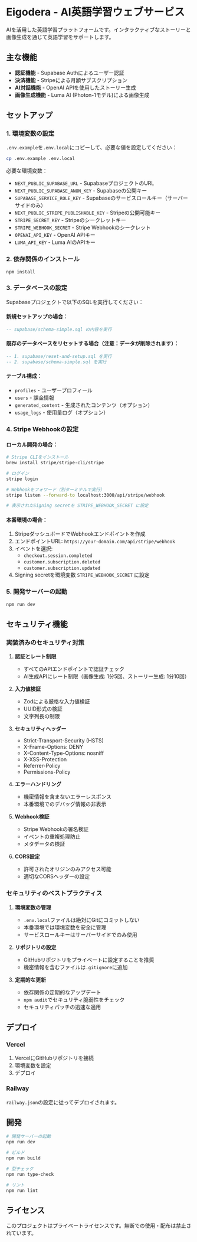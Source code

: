 # Eigodera - AI英語学習ウェブサービス

AIを活用した英語学習プラットフォームです。インタラクティブなストーリーと画像生成を通じて英語学習をサポートします。

## 主な機能

- **認証機能** - Supabase Authによるユーザー認証
- **決済機能** - Stripeによる月額サブスクリプション
- **AI対話機能** - OpenAI APIを使用したストーリー生成
- **画像生成機能** - Luma AI (Photon-1モデル)による画像生成

## セットアップ

### 1. 環境変数の設定

`.env.example`を`.env.local`にコピーして、必要な値を設定してください：

```bash
cp .env.example .env.local
```

必要な環境変数：
- `NEXT_PUBLIC_SUPABASE_URL` - SupabaseプロジェクトのURL
- `NEXT_PUBLIC_SUPABASE_ANON_KEY` - Supabaseの公開キー
- `SUPABASE_SERVICE_ROLE_KEY` - Supabaseのサービスロールキー（サーバーサイドのみ）
- `NEXT_PUBLIC_STRIPE_PUBLISHABLE_KEY` - Stripeの公開可能キー
- `STRIPE_SECRET_KEY` - Stripeのシークレットキー
- `STRIPE_WEBHOOK_SECRET` - Stripe Webhookのシークレット
- `OPENAI_API_KEY` - OpenAI APIキー
- `LUMA_API_KEY` - Luma AIのAPIキー

### 2. 依存関係のインストール

```bash
npm install
```

### 3. データベースの設定

Supabaseプロジェクトで以下のSQLを実行してください：

#### 新規セットアップの場合：

```sql
-- supabase/schema-simple.sql の内容を実行
```

#### 既存のデータベースをリセットする場合（注意：データが削除されます）：

```sql
-- 1. supabase/reset-and-setup.sql を実行
-- 2. supabase/schema-simple.sql を実行
```

#### テーブル構成：

- `profiles` - ユーザープロフィール
- `users` - 課金情報
- `generated_content` - 生成されたコンテンツ（オプション）
- `usage_logs` - 使用量ログ（オプション）

### 4. Stripe Webhookの設定

#### ローカル開発の場合：

```bash
# Stripe CLIをインストール
brew install stripe/stripe-cli/stripe

# ログイン
stripe login

# Webhookをフォワード（別ターミナルで実行）
stripe listen --forward-to localhost:3000/api/stripe/webhook

# 表示されたSigning secretを STRIPE_WEBHOOK_SECRET に設定
```

#### 本番環境の場合：

1. StripeダッシュボードでWebhookエンドポイントを作成
2. エンドポイントURL: `https://your-domain.com/api/stripe/webhook`
3. イベントを選択:
   - `checkout.session.completed`
   - `customer.subscription.deleted`
   - `customer.subscription.updated`
4. Signing secretを環境変数 `STRIPE_WEBHOOK_SECRET` に設定

### 5. 開発サーバーの起動

```bash
npm run dev
```

## セキュリティ機能

### 実装済みのセキュリティ対策

1. **認証とレート制限**
   - すべてのAPIエンドポイントで認証チェック
   - AI生成APIにレート制限（画像生成: 1分5回、ストーリー生成: 1分10回）

2. **入力値検証**
   - Zodによる厳格な入力値検証
   - UUID形式の検証
   - 文字列長の制限

3. **セキュリティヘッダー**
   - Strict-Transport-Security (HSTS)
   - X-Frame-Options: DENY
   - X-Content-Type-Options: nosniff
   - X-XSS-Protection
   - Referrer-Policy
   - Permissions-Policy

4. **エラーハンドリング**
   - 機密情報を含まないエラーレスポンス
   - 本番環境でのデバッグ情報の非表示

5. **Webhook検証**
   - Stripe Webhookの署名検証
   - イベントの重複処理防止
   - メタデータの検証

6. **CORS設定**
   - 許可されたオリジンのみアクセス可能
   - 適切なCORSヘッダーの設定

### セキュリティのベストプラクティス

1. **環境変数の管理**
   - `.env.local`ファイルは絶対にGitにコミットしない
   - 本番環境では環境変数を安全に管理
   - サービスロールキーはサーバーサイドでのみ使用

2. **リポジトリの設定**
   - GitHubリポジトリをプライベートに設定することを推奨
   - 機密情報を含むファイルは`.gitignore`に追加

3. **定期的な更新**
   - 依存関係の定期的なアップデート
   - `npm audit`でセキュリティ脆弱性をチェック
   - セキュリティパッチの迅速な適用

## デプロイ

### Vercel

1. VercelにGitHubリポジトリを接続
2. 環境変数を設定
3. デプロイ

### Railway

`railway.json`の設定に従ってデプロイされます。

## 開発

```bash
# 開発サーバーの起動
npm run dev

# ビルド
npm run build

# 型チェック
npm run type-check

# リント
npm run lint
```

## ライセンス

このプロジェクトはプライベートライセンスです。無断での使用・配布は禁止されています。
